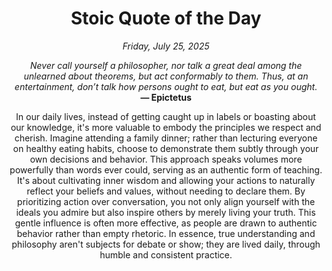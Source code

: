 <h1 align="center">Stoic Quote of the Day</h1>
<p align="center"><em><!--START_SECTION:current-date-->
Friday, July 25, 2025
<!--END_SECTION:current-date--></em></p>
<p align="center">
    <em><!--START_SECTION:quote-text-->
Never call yourself a philosopher, nor talk a great deal among the unlearned about theorems, but act conformably to them. Thus, at an entertainment, don’t talk how persons ought to eat, but eat as you ought.
<!--END_SECTION:quote-text--></em><br>
    <strong>— <!--START_SECTION:quote-author-->
Epictetus
<!--END_SECTION:quote-author--></strong>
</p>

<p align="center" style="max-width:600px;margin:0 auto;">
<!--START_SECTION:quote-interpretation-->
In our daily lives, instead of getting caught up in labels or boasting about our knowledge, it's more valuable to embody the principles we respect and cherish. Imagine attending a family dinner; rather than lecturing everyone on healthy eating habits, choose to demonstrate them subtly through your own decisions and behavior. This approach speaks volumes more powerfully than words ever could, serving as an authentic form of teaching. It's about cultivating inner wisdom and allowing your actions to naturally reflect your beliefs and values, without needing to declare them. By prioritizing action over conversation, you not only align yourself with the ideals you admire but also inspire others by merely living your truth. This gentle influence is often more effective, as people are drawn to authentic behavior rather than empty rhetoric. In essence, true understanding and philosophy aren't subjects for debate or show; they are lived daily, through humble and consistent practice.
<!--END_SECTION:quote-interpretation-->
</p>
